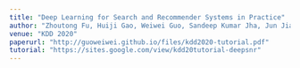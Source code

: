 ```yaml
---
title: "Deep Learning for Search and Recommender Systems in Practice"
author: "Zhoutong Fu, Huiji Gao, Weiwei Guo, Sandeep Kumar Jha, Jun Jia, Xiaowei Liu, Bo Long, Jun Shi, Sida Wang, Mingzhou Zhou"
venue: "KDD 2020"
paperurl: "http://guoweiwei.github.io/files/kdd2020-tutorial.pdf"
tutorial: "https://sites.google.com/view/kdd20tutorial-deepsnr"
---
```



